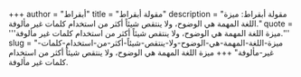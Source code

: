 +++
author = "أبقراط"
title = "مقولة أبقراط"
description = "مقولة أبقراط: ميزة اللغة المهمة هي الوضوح، ولا ينتقص شيئاً أكثر من استخدام كلمات غير مألوفة."
quote = '''ميزة اللغة المهمة هي الوضوح، ولا ينتقص شيئاً أكثر من استخدام كلمات غير مألوفة.''' 
slug = "ميزة-اللغة-المهمة-هي-الوضوح-ولا-ينتقص-شيئاً-أكثر-من-استخدام-كلمات-غير-مألوفة"
+++
ميزة اللغة المهمة هي الوضوح، ولا ينتقص شيئاً أكثر من استخدام كلمات غير مألوفة.

